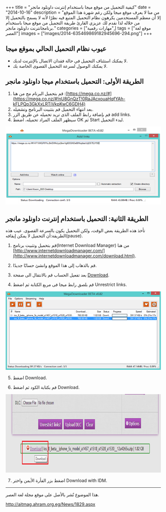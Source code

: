 +++
title = "كيفية التحميل من موقع ميجا باستخدام إنترنت داونلود مانجر"
date = "2014-10-16"
description = "من منا لا يعرف موقع ميجا ولكن رغم شهرة هذا الموقع إلا أن معظم المستخدمين يكرهون نظام التحميل المتبع فيه نظرًا لأنه لا يسمح بالتحميل إلا من خلاله لذا نقدم لك عزيزي القارئ طريقة التجميل من موقع ميجا باستخدام برنامجانترنت داونلود مانجر."
categories = ["مهارات رقمية",]
tags = ["موقع لغة العصر"]
images = ["images/2014-635469869182945696-294.png"]
+++
## عيوب نظام التحميل الحالي بموقع ميجا

-  لا يمكنك استئناف التحميل في حالة فقدان الاتصال بالإنترنت لديك.
-  لا يمكنك الوصول لسرعة التحميل القصوى الخاصة بك.

## الطريقة الأولى: التحميل باستخدام ميجا داونلود مانجر

 1. قم بتحميل البرنام مج من هنا :[https://mega.co.nz/#](https://mega.co.nz/#!nU8GnQzT!0RaJAcxouaHqfYAh-kFLPQp3GkXxLRTjVkpKwC6GDH4) 
 2. بعد انتهاء التحميل قم بتثبيت البرنامج وتشغيله.
  3. قم بإضافة رابط الملف الذى تريد تحميله عن طريق الزر add links.
 4.  سيظهر الملف المراد تحميله، اضغط OK ثم Start لبدء التحميل.

![2](images/2014-635469869182945696-294.png)

## الطريقة الثانية: التحميل باستخدام إنترنت داونلود مانجر


 تأخذ هذه الطريقة بعض الوقت، ولكن التحميل يكون بالسرعة القصوى.
 عيب هذه الطريقة:أن التحميل لا يمكن إيقافه(pause).

1. قم بتحميل وتثبيت برنامج(Internet Download Manager) من هنا [http://www.internetdownloadmanager.com/](http://www.internetdownloadmanager.com/download.html).

2. قم بالذهاب إلى هذا الموقع وانشئ حسابًا جديدًا.
3. بعد تفعيل الحساب قم بالانتقال الى صفحة [Download](https://unrestrict.li/download).
 4. قم بلصق رابط ميجا فى مربع الكتابة ثم اضغط Unrestrict links.

![3](images/2014-635469869356696808-669.png)

5. اضغط Download.

6. قم بكتابة الكود ثم اضغط Download.

![<a target=](images/2014-635469870642017534-201.png)

7. اضغط بزر الفأرة الأيمن واختر Download with IDM.

---
هذا الموضوع نٌشر باﻷصل على موقع مجلة لغة العصر.

http://aitmag.ahram.org.eg/News/1829.aspx